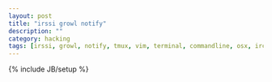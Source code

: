 ```yaml
---
layout: post
title: "irssi growl notify"
description: ""
category: hacking
tags: [irssi, growl, notify, tmux, vim, terminal, commandline, osx, irc]
---
```

{% include JB/setup %}
